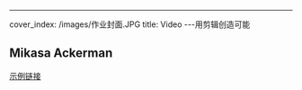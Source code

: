 ---
cover_index: /images/作业封面.JPG
title: Video
---用剪辑创造可能

## Mikasa Ackerman

[示例链接](https://www.bilibili.com/video/BV137411b72w/ "示例链接")



